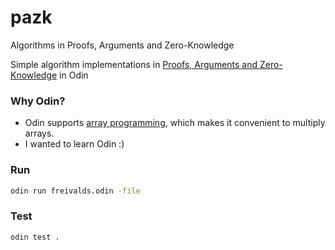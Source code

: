 # pazk
Algorithms in Proofs, Arguments and Zero-Knowledge

Simple algorithm implementations in [Proofs, Arguments and Zero-Knowledge](https://people.cs.georgetown.edu/jthaler/ProofsArgsAndZK.pdf) in Odin

### Why Odin?

- Odin supports [array programming](https://odin-lang.org/docs/overview/#array-programming), which makes it convenient to multiply arrays.
- I wanted to learn Odin :)

### Run

```sh
odin run freivalds.odin -file
```

### Test

```sh
odin test .
```
